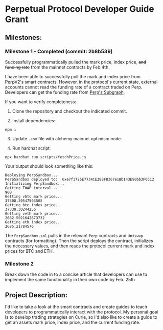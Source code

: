 # Perpetual Protocol Developer Guide Grant

## Milestones:  

### Milestone 1 - Completed (commit: 2b8b539)

Successfully programmatically pulled the mark price, index price, ~~and funding rate~~ from the mainnet contracts by Feb 4th.

I have been able to successfully pull the mark and index price from PerpV2's smart contracts. However, in the protocol's current state, external accounts cannot read the funding rate of a contract traded on Perp. Developers can get the funding rate from [Perp's Subgraph](https://thegraph.com/hosted-service/subgraph/perpetual-protocol/perpetual-v2-optimism?query=List%20FundingUpdateds).

If you want to verify completeness:

1. Clone the repository and checkout the indicated commit.

2. Install dependencies:

```
npm i
```

3. Update `.env` file with alchemy mainnet optimism node.

4. Run hardhat script:

```
npx hardhat run scripts/fetchPrice.js
```

Your output should look something like this:

```
Deploying PerpSandbox...
PerpSandbox deployed to:  0xe7f1725E7734CE288F8367e1Bb143E90bb3F0512
Initializing PerpSandbox...
Getting TWAP interval...
900
Getting vbtc mark price...
37308.39547593508
Getting btc index price...
37339.30244256
Getting veth mark price...
2682.5021642673732
Getting eth index price...
2685.21784576
```

The `PerpSandbox.sol` pulls in the relevant `Perp` contracts and `Uniswap` contracts (for formatting). Then the script deploys the contract, initializes the necessary values, and then reads the protocol current mark and index prices for BTC and ETH.

### Milestone 2

Break down the code in to a concise article that developers can use to implement the same functionality in their own code by Feb. 25th

## Project Description: 

I'd like to take a look at the smart contracts and create guides to teach developers to programmatically interact with the protocol. My personal goal is to develop trading strategies on Curie, so I'd also like to create a guide to get an assets mark price, index price, and the current funding rate.

